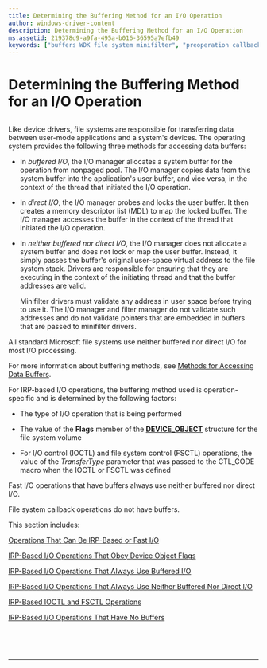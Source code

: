 ```yaml
---
title: Determining the Buffering Method for an I/O Operation
author: windows-driver-content
description: Determining the Buffering Method for an I/O Operation
ms.assetid: 219378d9-a9fa-495a-b016-36595a7efb49
keywords: ["buffers WDK file system minifilter", "preoperation callback routines WDK file system minifilter , buffers", "postoperation callback routines WDK file system minifilter , buffers", "buffered I/O WDK file system", "direct I/O WDK file system", "neither buffered nor direct I/O WDK file system", "data buffers WDK file system minifilter", "I/O WDK file systems"]
---
```


# Determining the Buffering Method for an I/O Operation


## <span id="ddk_determining_the_buffering_method_for_an_io_operation_if"></span><span id="DDK_DETERMINING_THE_BUFFERING_METHOD_FOR_AN_IO_OPERATION_IF"></span>


Like device drivers, file systems are responsible for transferring data between user-mode applications and a system's devices. The operating system provides the following three methods for accessing data buffers:

-   In *buffered I/O*, the I/O manager allocates a system buffer for the operation from nonpaged pool. The I/O manager copies data from this system buffer into the application's user buffer, and vice versa, in the context of the thread that initiated the I/O operation.

-   In *direct I/O*, the I/O manager probes and locks the user buffer. It then creates a memory descriptor list (MDL) to map the locked buffer. The I/O manager accesses the buffer in the context of the thread that initiated the I/O operation.

-   In *neither buffered nor direct I/O*, the I/O manager does not allocate a system buffer and does not lock or map the user buffer. Instead, it simply passes the buffer's original user-space virtual address to the file system stack. Drivers are responsible for ensuring that they are executing in the context of the initiating thread and that the buffer addresses are valid.

    Minifilter drivers must validate any address in user space before trying to use it. The I/O manager and filter manager do not validate such addresses and do not validate pointers that are embedded in buffers that are passed to minifilter drivers.

All standard Microsoft file systems use neither buffered nor direct I/O for most I/O processing.

For more information about buffering methods, see [Methods for Accessing Data Buffers](https://msdn.microsoft.com/library/windows/hardware/ff554436).

For IRP-based I/O operations, the buffering method used is operation-specific and is determined by the following factors:

-   The type of I/O operation that is being performed

-   The value of the **Flags** member of the [**DEVICE\_OBJECT**](https://msdn.microsoft.com/library/windows/hardware/ff543147) structure for the file system volume

-   For I/O control (IOCTL) and file system control (FSCTL) operations, the value of the *TransferType* parameter that was passed to the CTL\_CODE macro when the IOCTL or FSCTL was defined

Fast I/O operations that have buffers always use neither buffered nor direct I/O.

File system callback operations do not have buffers.

This section includes:

[Operations That Can Be IRP-Based or Fast I/O](operations-that-can-be-irp-based-or-fast-i-o.md)

[IRP-Based I/O Operations That Obey Device Object Flags](irp-based-i-o-operations-that-obey-device-object-flags.md)

[IRP-Based I/O Operations That Always Use Buffered I/O](irp-based-i-o-operations-that-always-use-buffered-i-o.md)

[IRP-Based I/O Operations That Always Use Neither Buffered Nor Direct I/O](irp-based-i-o-operations-that-always-use-neither-buffered-nor-direct-i.md)

[IRP-Based IOCTL and FSCTL Operations](irp-based-ioctl-and-fsctl-operations.md)

[IRP-Based I/O Operations That Have No Buffers](irp-based-i-o-operations-that-have-no-buffers.md)

 

 


--------------------


